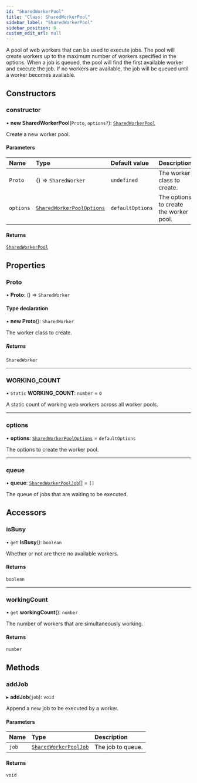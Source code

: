 ```yaml
---
id: "SharedWorkerPool"
title: "Class: SharedWorkerPool"
sidebar_label: "SharedWorkerPool"
sidebar_position: 0
custom_edit_url: null
---
```


A pool of web workers that can be used to execute jobs. The pool will create
workers up to the maximum number of workers specified in the options.
When a job is queued, the pool will find the first available worker and
execute the job. If no workers are available, the job will be queued until
a worker becomes available.

## Constructors

### constructor

• **new SharedWorkerPool**(`Proto`, `options?`): [`SharedWorkerPool`](SharedWorkerPool.md)

Create a new worker pool.

#### Parameters

| Name | Type | Default value | Description |
| :------ | :------ | :------ | :------ |
| `Proto` | () => `SharedWorker` | `undefined` | The worker class to create. |
| `options` | [`SharedWorkerPoolOptions`](../modules.md#sharedworkerpooloptions-406) | `defaultOptions` | The options to create the worker pool. |

#### Returns

[`SharedWorkerPool`](SharedWorkerPool.md)

## Properties

### Proto

• **Proto**: () => `SharedWorker`

#### Type declaration

• **new Proto**(): `SharedWorker`

The worker class to create.

##### Returns

`SharedWorker`

___

### WORKING\_COUNT

▪ `Static` **WORKING\_COUNT**: `number` = `0`

A static count of working web workers across all worker pools.

___

### options

• **options**: [`SharedWorkerPoolOptions`](../modules.md#sharedworkerpooloptions-406) = `defaultOptions`

The options to create the worker pool.

___

### queue

• **queue**: [`SharedWorkerPoolJob`](../modules.md#sharedworkerpooljob-406)[] = `[]`

The queue of jobs that are waiting to be executed.

## Accessors

### isBusy

• `get` **isBusy**(): `boolean`

Whether or not are there no available workers.

#### Returns

`boolean`

___

### workingCount

• `get` **workingCount**(): `number`

The number of workers that are simultaneously working.

#### Returns

`number`

## Methods

### addJob

▸ **addJob**(`job`): `void`

Append a new job to be executed by a worker.

#### Parameters

| Name | Type | Description |
| :------ | :------ | :------ |
| `job` | [`SharedWorkerPoolJob`](../modules.md#sharedworkerpooljob-406) | The job to queue. |

#### Returns

`void`

